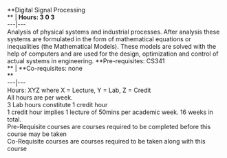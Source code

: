 **Digital Signal Processing  
** | **Hours: 3 0 3**  
---|---  
Analysis of physical systems and industrial processes. After analysis these systems are formulated in the form of mathematical equations or inequalities (the Mathematical Models). These models are solved with the help of computers and are used for the design, optimization and control of actual systems in engineering. 
**Pre-requisites: CS341  
** | **Co-requisites: none  
**  
---|---  
Hours: XYZ where X = Lecture, Y = Lab, Z = Credit  
All hours are per week.  
3 Lab hours constitute 1 credit hour  
1 credit hour implies 1 lecture of 50mins per academic week. 16 weeks in total.  
Pre-Requisite courses are courses required to be completed before this course may be taken  
Co-Requisite courses are courses required to be taken along with this course
